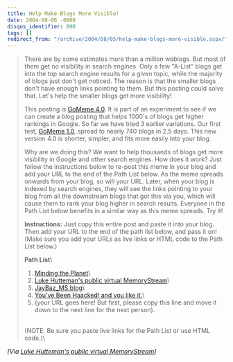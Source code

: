 ```yaml
---
title: Help Make Blogs More Visible!
date: 2004-08-06 -0800
disqus_identifier: 890
tags: []
redirect_from: "/archive/2004/08/05/help-make-blogs-more-visible.aspx/"
---
```


> There are by some estimates more than a million weblogs. But most of
> them get no visibility in search engines. Only a few "A-List" blogs
> get into the top search engine results for a given topic, while the
> majority of blogs just don't get noticed. The reason is that the
> smaller blogs don't have enough links pointing to them. But this
> posting could solve that. Let's help the smaller blogs get more
> visibility!
>
> This posting is [GoMeme
> 4.0](http://novaspivack.typepad.com/nova_spivacks_weblog/2004/08/what_is_a_gomem.html).
> It is part of an experiment to see if we can create a blog posting
> that helps 1000's of blogs get higher rankings in Google. So far we
> have tried 3 earlier variations. Our first test, [GoMeme
> 1.0](http://novaspivack.typepad.com/nova_spivacks_weblog/2004/08/a_sonar_ping_of.html),
> spread to nearly 740 blogs in 2.5 days. This new version 4.0 is
> shorter, simpler, and fits more easily into your blog.
>
> Why are we doing this? We want to help thousands of blogs get more
> visibility in Google and other search engines. How does it work? Just
> follow the instructions below to re-post this meme in your blog and
> add your URL to the end of the Path List below. As the meme spreads
> onwards from your blog, so will your URL. Later, when your blog is
> indexed by search engines, they will see the links pointing to your
> blog from all the downstream blogs that got this via you, which will
> cause them to rank your blog higher in search results. Everyone in the
> Path List below benefits in a similar way as this meme spreads. Try
> it!
>
> **Instructions:** Just copy this entire post and paste it into your
> blog. Then add your URL to the end of the path list below, and pass it
> on! (Make sure you add your URLs as live links or HTML code to the
> Path List below.)
>
> **Path List**\
> 1. [Minding the Planet](http://www.mindingtheplanet.net)\
> 2. [Luke Hutteman's public virtual
> MemoryStream](http://www.hutteman.com/weblog/)\
> 3. [JayBaz\_MS blog](http://blogs.msdn.com/jaybaz_MS)\
> 4. [You've Been Haacked! and you like it.](https://haacked.com/)\
> 5. (your URL goes here! But first, please copy this line and move it
> down to the next line for the next person).
>
> \
> (NOTE: Be sure you paste live links for the Path List or use HTML
> code.)\

*[Via [Luke Hutteman's public virtual
MemoryStream](http://www.hutteman.com/weblog/2004/08/07-206.html)]*

